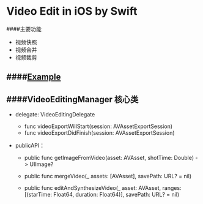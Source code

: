 Video Edit in iOS by Swift
==========================

####主要功能
 * 视频快照
 * 视频合并
 * 视频裁剪

 
####<a href="./Exaple">Example</a>
----

####VideoEditingManager 核心类
----
- delegate: VideoEditingDelegate
	* func videoExportWillStart(session: AVAssetExportSession)
	* func videoExportDidFinish(session: AVAssetExportSession)

- publicAPI：
	* public func getImageFromVideo(asset: AVAsset, shotTime: Double) -> UIImage?
	
	* public func mergeVideo(_ assets: [AVAsset], savePath: URL? = nil)
	
	* public func editAndSynthesizeVideo(_ asset: AVAsset, ranges: [(starTime: Float64, duration: Float64)], savePath: URL? = nil)
	
	
